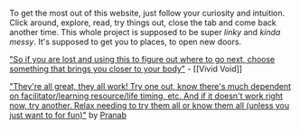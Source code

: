 To get the most out of this website, just follow your curiosity and intuition. Click around, explore, read, try things out, close the tab and come back another time. This whole project is supposed to be super *linky* and *kinda messy*. It's supposed to get you to places, to open new doors. 

["So if you are lost and using this to figure out where to go next, choose something that brings you closer to your body"](https://twitter.com/VividVoid_/status/1711435793615683936?s=20) - [[Vivid Void]]

["They're all great, they all work! Try one out, know there's much dependent on facilitator/learning resource/life timing, etc. And if it doesn't work right now, try another. Relax needing to try them all or know them all (unless you just want to for fun)"](https://twitter.com/nopranablem/status/1711776045899125187) by [Pranab](https://twitter.com/nopranablem)

